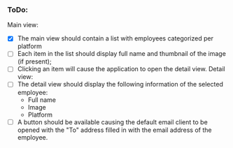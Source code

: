 ### ToDo:
Main view:
- [x] The main view should contain a list with employees categorized per platform
- [ ] Each item in the list should display full name and thumbnail of the image (if present);
- [ ] Clicking an item will cause the application to open the detail view.
Detail view:
- [ ] The detail view should display the following information of the selected employee:
    - Full name
    - Image
    - Platform
- [ ] A button should be available causing the default email client to be opened with
  the "To" address filled in with the email address of the employee.
